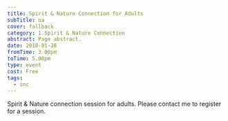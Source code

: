 ```yaml
---
title: Spirit & Nature Connection for Adults
subTitle: na
cover: fallback
category: 1.Spirit & Nature Connection
abstract: Page abstract.
date: 2018-01-28
fromTime: 3.00pm
toTime: 5.00pm
type: event
cost: Free
tags:
  - snc
---
```


Spirit & Nature connection session for adults. Please contact me to register for a session.


